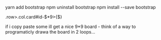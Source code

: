 
yarn add bootstrap
npm uninstall bootstrap
npm install --save bootstrap

.row>.col.card#id-$*9>{$}

if i copy paste some ill get a nice 9*9 board - 
think of a way to programaticly drawa the board in 2 loops...

